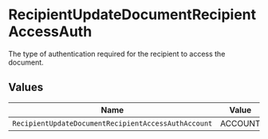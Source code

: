 # RecipientUpdateDocumentRecipientAccessAuth

The type of authentication required for the recipient to access the document.


## Values

| Name                                                | Value                                               |
| --------------------------------------------------- | --------------------------------------------------- |
| `RecipientUpdateDocumentRecipientAccessAuthAccount` | ACCOUNT                                             |
